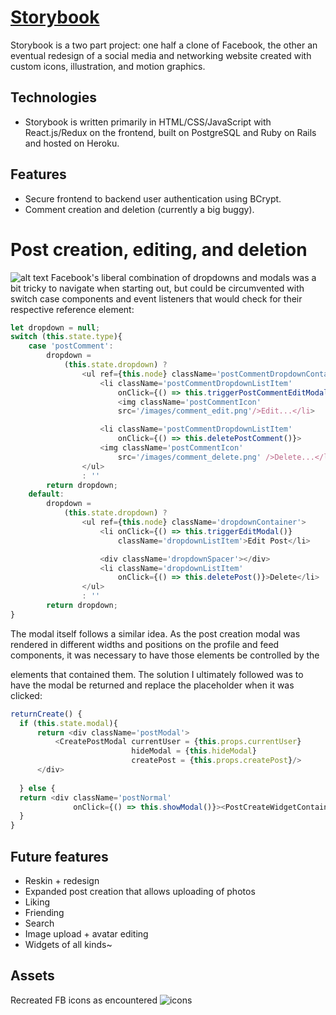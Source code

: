 # [Storybook][heroku]

[heroku]: https://fsp-storybook.herokuapp.com/
[postCreation]: https://1.bp.blogspot.com/-YH7UQOz1Rgw/XSPH9utzdHI/AAAAAAAABXs/84ZY8UWyuEUpUiI791D0vHwg-VqT1cRIACLcBGAs/s1600/post_creation.gif

Storybook is a two part project: one half a clone of Facebook, the other an eventual redesign of a social media and networking website created with custom icons, illustration, and motion graphics.

## Technologies
* Storybook is written primarily in HTML/CSS/JavaScript with React.js/Redux on the frontend, built on PostgreSQL and Ruby on Rails and hosted on Heroku.

## Features
* Secure frontend to backend user authentication using BCrypt.
* Comment creation and deletion (currently a big buggy).
# Post creation, editing, and deletion
![alt text][postCreation]
Facebook's liberal combination of dropdowns and modals was a bit tricky to navigate when starting out, but could be circumvented with switch case components and event listeners that would check for their respective reference element:
```javascript
let dropdown = null;
switch (this.state.type){
    case 'postComment':
        dropdown = 
            (this.state.dropdown) ?
                <ul ref={this.node} className='postCommentDropdownContainer'>
                    <li className='postCommentDropdownListItem'
                        onClick={() => this.triggerPostCommentEditModal()}>
                        <img className='postCommentIcon'
                        src='/images/comment_edit.png'/>Edit...</li>

                    <li className='postCommentDropdownListItem'
                        onClick={() => this.deletePostComment()}>
                    <img className='postCommentIcon'
                        src='/images/comment_delete.png' />Delete...</li>
                </ul>
                : ''
        return dropdown;
    default: 
        dropdown = 
            (this.state.dropdown) ?
                <ul ref={this.node} className='dropdownContainer'>
                    <li onClick={() => this.triggerEditModal()}
                        className='dropdownListItem'>Edit Post</li>

                    <div className='dropdownSpacer'></div>
                    <li className='dropdownListItem'
                        onClick={() => this.deletePost()}>Delete</li>
                </ul>
                : ''
        return dropdown;
}
```

The modal itself follows a similar idea. As the post creation modal was rendered in different widths and positions on the profile and feed components, it was necessary to have those elements be controlled by the <div> elements that contained them. The solution I ultimately followed was to have the modal be returned and replace the placeholder when it was clicked:
  
```javascript
returnCreate() {
  if (this.state.modal){
      return <div className='postModal'>
          <CreatePostModal currentUser = {this.props.currentUser} 
                           hideModal = {this.hideModal}
                           createPost = {this.props.createPost}/>
      </div> 
  
  } else {
  return <div className='postNormal'
              onClick={() => this.showModal()}><PostCreateWidgetContainer /></div>
  }
}
```


## Future features
* Reskin + redesign
* Expanded post creation that allows uploading of photos
* Liking
* Friending
* Search
* Image upload + avatar editing
* Widgets of all kinds~


## Assets
Recreated FB icons as encountered
<img alt="icons" src="https://1.bp.blogspot.com/-1RFR6u6iU6c/XSNtkkH3-aI/AAAAAAAABWo/f44CjvNw1rssvtp1s1RVOIQ6vfMX_IMzQCLcBGAs/s1600/fb_icons_placeholder.png">
